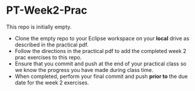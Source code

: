 # PT-Week2-Prac

This repo is initially empty.

- Clone the empty repo to your Eclipse workspace on your **local** drive as described in the practical pdf.
- Follow the directions in the practical pdf to add the completed week 2 prac exercises to this repo.
- Ensure that you commit and push at the end of your practical class so we know the progress you have made during class time.
- When completed, perform your final commit and push **prior to** the due date for the week 2 exercises.
